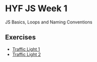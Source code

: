 # HYF JS Week 1

JS Basics, Loops and Naming Conventions

##  Exercises
* [Traffic Light 1](./traffic-light-1.js)
* [Traffic Light 2](./traffic-light-2.js)
